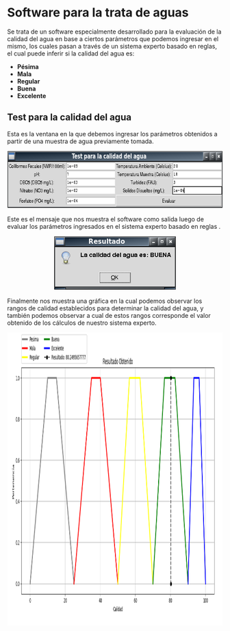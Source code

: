 Software para la trata de aguas
===============================

Se trata de un software especialmente desarrollado para la evaluación de la calidad del agua en base a
ciertos parámetros que podemos ingresar en el mismo, los cuales pasan a través de un sistema experto basado
en reglas, el cual puede inferir si la calidad del agua es:

* **Pésima**
* **Mala**
* **Regular**
* **Buena**
* **Excelente**

Test para la calidad del agua
-----------------------------

Esta es la ventana en la que debemos ingresar los parámetros obtenidos a partir de una muestra de agua
previamente tomada.

<p align="center">
  <img width="697" height="134" src="Test_ver2/images/frame.png">
</p>

Este es el mensaje que nos muestra el software como salida luego de evaluar los parámetros ingresados en el
sistema experto basado en reglas .

<p align="center">
  <img width="286" height="126" src="Test_ver2/images/dialog_message.png">
</p>

Finalmente nos muestra una gráfica en la cual podemos observar los rangos de calidad establecidos para
determinar la calidad del agua, y también podemos observar a cual de estos rangos corresponde el valor obtenido de los cálculos de nuestro sistema experto.

<p align="center">
  <img width="1183" height="685" src="Test_ver2/images/graph.png">
</p>

